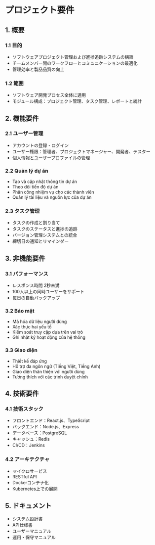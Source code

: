 # プロジェクト要件

## 1. 概要
### 1.1 目的
- ソフトウェアプロジェクト管理および進捗追跡システムの構築
- チームメンバー間のワークフローとコミュニケーションの最適化
- 管理効率と製品品質の向上

### 1.2 範囲
- ソフトウェア開発プロセス全体に適用
- モジュール構成：プロジェクト管理、タスク管理、レポートと統計

## 2. 機能要件
### 2.1 ユーザー管理
- アカウントの登録・ログイン
- ユーザー権限：管理者、プロジェクトマネージャー、開発者、テスター
- 個人情報とユーザープロファイルの管理

### 2.2 Quản lý dự án
- Tạo và cập nhật thông tin dự án
- Theo dõi tiến độ dự án
- Phân công nhiệm vụ cho các thành viên
- Quản lý tài liệu và nguồn lực của dự án

### 2.3 タスク管理
- タスクの作成と割り当て
- タスクのステータスと進捗の追跡
- バージョン管理システムとの統合
- 締切日の通知とリマインダー

## 3. 非機能要件
### 3.1 パフォーマンス
- レスポンス時間 2秒未満
- 100人以上の同時ユーザーをサポート
- 毎日の自動バックアップ

### 3.2 Bảo mật
- Mã hóa dữ liệu người dùng
- Xác thực hai yếu tố
- Kiểm soát truy cập dựa trên vai trò
- Ghi nhật ký hoạt động của hệ thống

### 3.3 Giao diện
- Thiết kế đáp ứng
- Hỗ trợ đa ngôn ngữ (Tiếng Việt, Tiếng Anh)
- Giao diện thân thiện với người dùng
- Tương thích với các trình duyệt chính

## 4. 技術要件
### 4.1 技術スタック
- フロントエンド：React.js、TypeScript
- バックエンド：Node.js、Express
- データベース：PostgreSQL
- キャッシュ：Redis
- CI/CD：Jenkins

### 4.2 アーキテクチャ
- マイクロサービス
- RESTful API
- Dockerコンテナ化
- Kubernetes上での展開

## 5. ドキュメント
- システム設計書
- API仕様書
- ユーザーマニュアル
- 運用・保守マニュアル 